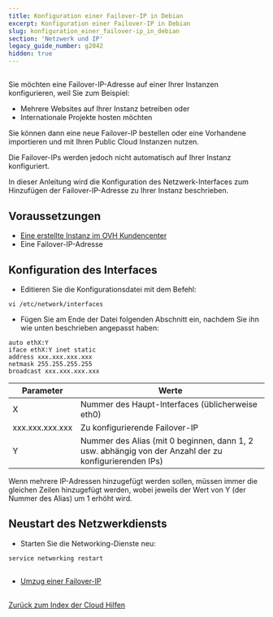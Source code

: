 ```yaml
---
title: Konfiguration einer Failover-IP in Debian
excerpt: Konfiguration einer Failover-IP in Debian
slug: konfiguration_einer_failover-ip_in_debian
section: 'Netzwerk und IP'
legacy_guide_number: g2042
hidden: true
---
```



## 
Sie möchten eine Failover-IP-Adresse auf einer Ihrer Instanzen konfigurieren, weil Sie zum Beispiel:


- Mehrere Websites auf Ihrer Instanz betreiben oder
- Internationale Projekte hosten möchten


Sie können dann eine neue Failover-IP bestellen oder eine Vorhandene importieren und mit Ihren Public Cloud Instanzen nutzen.

Die Failover-IPs werden jedoch nicht automatisch auf Ihrer Instanz konfiguriert. 

In dieser Anleitung wird die Konfiguration des Netzwerk-Interfaces zum Hinzufügen der Failover-IP-Adresse zu Ihrer Instanz beschrieben.


## Voraussetzungen

- [Eine erstellte Instanz im OVH Kundencenter]({legacy}1775)
- Eine Failover-IP-Adresse




## Konfiguration des Interfaces

- Editieren Sie die Konfigurationsdatei mit dem Befehl:

```
vi /etc/network/interfaces
```


- Fügen Sie am Ende der Datei folgenden Abschnitt ein, nachdem Sie ihn wie unten beschrieben angepasst haben:

```
auto ethX:Y
iface ethX:Y inet static
address xxx.xxx.xxx.xxx
netmask 255.255.255.255
broadcast xxx.xxx.xxx.xxx
```



|Parameter|Werte|
|---|---|
|X|Nummer des Haupt-Interfaces (üblicherweise eth0)|
|xxx.xxx.xxx.xxx|Zu konfigurierende Failover-IP|
|Y|Nummer des Alias (mit 0 beginnen, dann 1, 2 usw. abhängig von der Anzahl der zu konfigurierenden IPs)|


Wenn mehrere IP-Adressen hinzugefügt werden sollen, müssen immer die gleichen Zeilen hinzugefügt werden, wobei jeweils der Wert von Y (der Nummer des Alias) um 1 erhöht wird.


## Neustart des Netzwerkdiensts

- Starten Sie die Networking-Dienste neu:

```
service networking restart
```





## 

- [Umzug einer Failover-IP]({legacy}1890)




## 
[Zurück zum Index der Cloud Hilfen]({legacy}1785)

